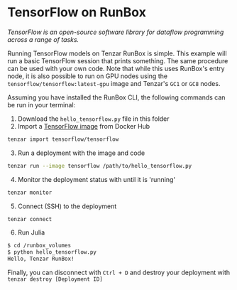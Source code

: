 # TensorFlow on RunBox

_TensorFlow is an open-source software library for dataflow programming across a range of tasks._

Running TensorFlow models on Tenzar RunBox is simple. This example will run a basic TensorFlow session that prints something. The same procedure can be used with your own code. Note that while this uses RunBox's entry node, it is also possible to run on GPU nodes using the `tensorflow/tensorflow:latest-gpu` image and Tenzar's `GC1` or `GC8` nodes.

Assuming you have installed the RunBox CLI, the following commands can be run in your terminal:

1. Download the `hello_tensorflow.py` file in this folder
2. Import a [TensorFlow image](https://hub.docker.com/r/tensorflow/tensorflow/) from Docker Hub

```bash
tenzar import tensorflow/tensorflow
```

3. Run a deployment with the image and code

```bash
tenzar run --image tensorflow /path/to/hello_tensorflow.py
```

4. Monitor the deployment status with until it is 'running'

```bash
tenzar monitor
```

5. Connect (SSH) to the deployment

```bash
tenzar connect
```

6. Run Julia

```bash
$ cd /runbox_volumes
$ python hello_tensorflow.py
Hello, Tenzar RunBox!
```

Finally, you can disconnect with `Ctrl + D` and destroy your deployment with `tenzar destroy [Deployment ID]`
